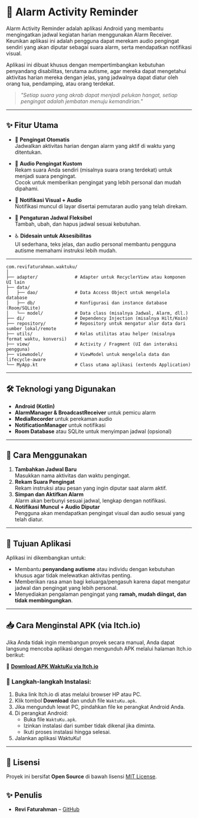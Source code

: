 # 📅 Alarm Activity Reminder

Alarm Activity Reminder adalah aplikasi Android yang membantu mengingatkan jadwal kegiatan harian menggunakan Alarm Receiver.
Keunikan aplikasi ini adalah pengguna dapat merekam audio pengingat sendiri yang akan diputar sebagai suara alarm, serta mendapatkan notifikasi visual.

Aplikasi ini dibuat khusus dengan mempertimbangkan kebutuhan penyandang disabilitas, terutama autisme, agar mereka dapat mengetahui aktivitas harian mereka dengan jelas, yang jadwalnya dapat diatur oleh orang tua, pendamping, atau orang terdekat.

> *"Setiap suara yang akrab dapat menjadi pelukan hangat,
setiap pengingat adalah jembatan menuju kemandirian."*

---

## ✨ Fitur Utama
- 🔔 **Pengingat Otomatis**  
  Jadwalkan aktivitas harian dengan alarm yang aktif di waktu yang ditentukan.
  
- 🎤 **Audio Pengingat Kustom**  
  Rekam suara Anda sendiri (misalnya suara orang terdekat) untuk menjadi suara pengingat.  
  Cocok untuk memberikan pengingat yang lebih personal dan mudah dipahami.

- 📢 **Notifikasi Visual + Audio**  
  Notifikasi muncul di layar disertai pemutaran audio yang telah direkam.

- 📆 **Pengaturan Jadwal Fleksibel**  
  Tambah, ubah, dan hapus jadwal sesuai kebutuhan.

- ♿ **Didesain untuk Aksesibilitas**  
  UI sederhana, teks jelas, dan audio personal membantu pengguna autisme memahami instruksi lebih mudah.

---

```
com.revifaturahman.waktuku/
│
├── adapter/              # Adapter untuk RecyclerView atau komponen UI lain
├── data/
│   ├── dao/              # Data Access Object untuk mengelola database
│   ├── db/               # Konfigurasi dan instance database (Room/SQLite)
│   └── model/            # Data class (misalnya Jadwal, Alarm, dll.)
├── di/                   # Dependency Injection (misalnya Hilt/Koin)
├── repository/           # Repository untuk mengatur alur data dari sumber lokal/remote
├── utils/                # Kelas utilitas atau helper (misalnya format waktu, konversi)
├── view/                 # Activity / Fragment (UI dan interaksi pengguna)
├── viewmodel/            # ViewModel untuk mengelola data dan lifecycle-aware
└── MyApp.kt              # Class utama aplikasi (extends Application)

```


---

## 🛠️ Teknologi yang Digunakan
- **Android (Kotlin)**
- **AlarmManager & BroadcastReceiver** untuk pemicu alarm
- **MediaRecorder** untuk perekaman audio
- **NotificationManager** untuk notifikasi
- **Room Database** atau SQLite untuk menyimpan jadwal (opsional)

---

## 📖 Cara Menggunakan
1. **Tambahkan Jadwal Baru**  
   Masukkan nama aktivitas dan waktu pengingat.
2. **Rekam Suara Pengingat**  
   Rekam instruksi atau pesan yang ingin diputar saat alarm aktif.
3. **Simpan dan Aktifkan Alarm**  
   Alarm akan berbunyi sesuai jadwal, lengkap dengan notifikasi.
4. **Notifikasi Muncul + Audio Diputar**  
   Pengguna akan mendapatkan pengingat visual dan audio sesuai yang telah diatur.

---

## 🎯 Tujuan Aplikasi
Aplikasi ini dikembangkan untuk:
- Membantu **penyandang autisme** atau individu dengan kebutuhan khusus agar tidak melewatkan aktivitas penting.
- Memberikan rasa aman bagi keluarga/pengasuh karena dapat mengatur jadwal dan pengingat yang lebih personal.
- Menyediakan pengalaman pengingat yang **ramah, mudah diingat, dan tidak membingungkan**.

---

## 📥 Cara Menginstal APK (via Itch.io)

Jika Anda tidak ingin membangun proyek secara manual, Anda dapat langsung mencoba aplikasi dengan mengunduh APK melalui halaman Itch.io berikut:

🔗 **[Download APK WaktuKu via Itch.io](https://revifaturahman.itch.io/waktuku)**  

### 📲 Langkah-langkah Instalasi:

1. Buka link Itch.io di atas melalui browser HP atau PC.
2. Klik tombol **Download** dan unduh file `WaktuKu.apk`.
3. Jika mengunduh lewat PC, pindahkan file ke perangkat Android Anda.
4. Di perangkat Android:
   - Buka file `WaktuKu.apk`.
   - Izinkan instalasi dari sumber tidak dikenal jika diminta.
   - Ikuti proses instalasi hingga selesai.
5. Jalankan aplikasi WaktuKu!


---
## 📜 Lisensi
Proyek ini bersifat **Open Source** di bawah lisensi [MIT License](LICENSE).

## ✨ Penulis

- **Revi Faturahman** – [GitHub](https://github.com/Revifaturahman)
